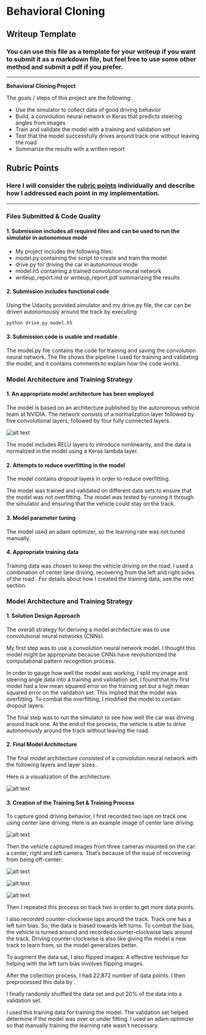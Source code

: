 # **Behavioral Cloning** 

## Writeup Template

### You can use this file as a template for your writeup if you want to submit it as a markdown file, but feel free to use some other method and submit a pdf if you prefer.

---

**Behavioral Cloning Project**

The goals / steps of this project are the following:
* Use the simulator to collect data of good driving behavior
* Build, a convolution neural network in Keras that predicts steering angles from images
* Train and validate the model with a training and validation set
* Test that the model successfully drives around track one without leaving the road
* Summarize the results with a written report


[//]: # (Image References)

[image1]: ./examples/placeholder.png "Model Visualization"
[image2]: ./examples/placeholder.png "Grayscaling"
[image3]: ./examples/placeholder_small.png "Recovery Image"
[image4]: ./examples/placeholder_small.png "Recovery Image"
[image5]: ./examples/placeholder_small.png "Recovery Image"
[image6]: ./examples/placeholder_small.png "Normal Image"
[image7]: ./examples/placeholder_small.png "Flipped Image"

[image8]: ./images/NVIDIA_model.png 
[image9]: ./images/model_final.png
[image10]: ./images/center_0.jpg
[image11]: ./images/left_1.jpg
[image12]: ./images/center_1.jpg
[image13]: ./images/right_1.jpg



## Rubric Points
### Here I will consider the [rubric points](https://review.udacity.com/#!/rubrics/432/view) individually and describe how I addressed each point in my implementation.  

---
### Files Submitted & Code Quality

#### 1. Submission includes all required files and can be used to run the simulator in autonomous mode

* My project includes the following files:
* model.py containing the script to create and train the model
* drive.py for driving the car in autonomous mode
* model.h5 containing a trained convolution neural network 
* writeup_report.md or writeup_report.pdf summarizing the results

#### 2. Submission includes functional code
Using the Udacity provided simulator and my drive.py file, the car can be driven autonomously around the track by executing 
```sh
python drive.py model.h5
```

#### 3. Submission code is usable and readable

The model.py file contains the code for training and saving the convolution neural network. The file shows the pipeline I used for training and validating the model, and it contains comments to explain how the code works.

### Model Architecture and Training Strategy

#### 1. An appropriate model architecture has been employed
The model is based on an architecture published by the autonomous vehicle team at NVIDIA. The network consists of a normalization layer followed by five convolutional layers, followed by four fully connected layers.


![alt text][image8]

The model includes RELU layers to introduce nonlinearity, and the data is normalized in the model using a Keras lambda layer. 

#### 2. Attempts to reduce overfitting in the model

The model contains dropout layers in order to reduce overfitting. 

The model was trained and validated on different data sets to ensure that the model was not overfitting. The model was tested by running it through the simulator and ensuring that the vehicle could stay on the track.

#### 3. Model parameter tuning

The model used an adam optimizer, so the learning rate was not tuned manually.

#### 4. Appropriate training data

Training data was chosen to keep the vehicle driving on the road. I used a combination of center lane driving, recovering from the left and right sides of the road .
For details about how I created the training data, see the next section. 

### Model Architecture and Training Strategy

#### 1. Solution Design Approach

The overall strategy for deriving a model architecture was to use convolutional neural networks (CNNs).

My first step was to use a convolution neural network model. I thought this model might be appropriate because CNNs have revolutionized the computational pattern recognition process.

In order to gauge how well the model was working, I split my image and steering angle data into a training and validation set. I found that my first model had a low mean squared error on the training set but a high mean squared error on the validation set. This implied that the model was overfitting. To combat the overfitting, I modified the model to contain dropout layers.
 

The final step was to run the simulator to see how well the car was driving around track one. At the end of the process, the vehicle is able to drive autonomously around the track without leaving the road.

#### 2. Final Model Architecture

The final model architecture consisted of a convolution neural network with the following layers and layer sizes .

Here is a visualization of the architecture.

![alt text][image9]

#### 3. Creation of the Training Set & Training Process

To capture good driving behavior, I first recorded two laps on track one using center lane driving. Here is an example image of center lane driving:

![alt text][image10]

Then the vehicle captured images from three cameras mounted on the car: a center, right and left camera. That’s because of the issue of recovering from being off-center:

![alt text][image11]

![alt text][image12]

![alt text][image13]

Then I repeated this process on track two in order to get more data points.

I also recorded counter-clockwise laps around the track. Track one has a left turn bias. So, the data is biased towards left turns. To combat the bias, the vehicle is turned around and recorded counter-clockwise laps around the track. Driving counter-clockwise is also like giving the model a new track to learn from, so the model generalizes better.

To augment the data sat, I also flipped images: A effective technique for helping with the left turn bias involves flipping images.



After the collection process, I had 22,872 number of data points. I then preprocessed this data by .


I finally randomly shuffled the data set and put 20% of the data into a validation set. 

I used this training data for training the model. The validation set helped determine if the model was over or under fitting. I used an adam optimizer so that manually training the learning rate wasn't necessary.
